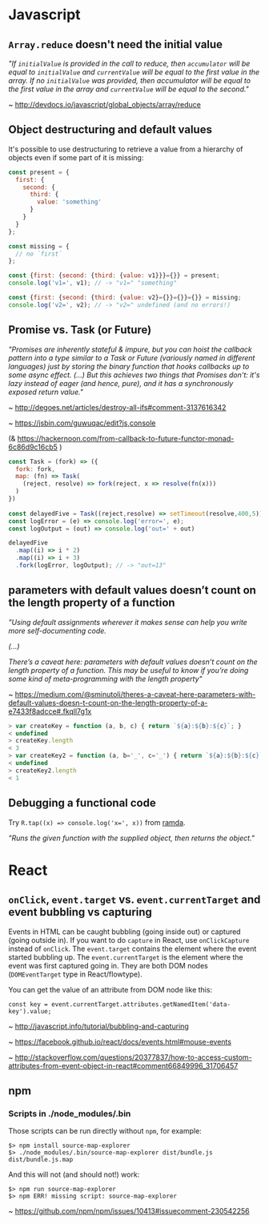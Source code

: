 # Javascript

## `Array.reduce` doesn't need the initial value

_"If `initialValue` is provided in the call to reduce, 
then `accumulator` will be equal to `initialValue` and `currentValue` will be equal to the first value in the array. 
If no `initialValue` was provided, then accumulator will be equal to the first value in the array 
and `currentValue` will be equal to the second."_

~ http://devdocs.io/javascript/global_objects/array/reduce

## Object destructuring and default values

It's possible to use destructuring to retrieve a value from a hierarchy of objects even if some part of it is missing: 

~~~ js
const present = {
  first: {
    second: {
      third: {
        value: 'something'
      }
    }
  }
};

const missing = {
  // no `first`
};

const {first: {second: {third: {value: v1}}}={}} = present;
console.log('v1=', v1); // -> "v1=" "something"

const {first: {second: {third: {value: v2}={}}={}}={}} = missing;
console.log('v2=', v2); // -> "v2=" undefined (and no errors!)
~~~

## Promise vs. Task (or Future)

_"Promises are inherently stateful & impure, 
but you can hoist the callback pattern into a type similar to a Task 
or Future (variously named in different languages) 
just by storing the binary function that hooks callbacks 
up to some async effect. (...) But this achieves two things that Promises don't: 
it's lazy instead of eager (and hence, pure), 
and it has a synchronously exposed return value."_

~ http://degoes.net/articles/destroy-all-ifs#comment-3137616342

~ https://jsbin.com/guwuqac/edit?js,console

(& https://hackernoon.com/from-callback-to-future-functor-monad-6c86d9c16cb5 )

~~~ js
const Task = (fork) => ({
  fork: fork,
  map: (fn) => Task(
    (reject, resolve) => fork(reject, x => resolve(fn(x)))
  )
})
  
const delayedFive = Task((reject,resolve) => setTimeout(resolve,400,5))
const logError = (e) => console.log('error=', e);
const logOutput = (out) => console.log('out=' + out)

delayedFive
  .map((i) => i * 2)
  .map((i) => i + 3)
  .fork(logError, logOutput); // -> "out=13"
~~~

## parameters with default values doesn’t count on the length property of a function

_"Using default assignments wherever it makes sense can help you write more self-documenting code._

_(...)_

_There’s a caveat here: parameters with default values doesn’t count on the length property of a function. This may be useful to know if you’re doing some kind of meta-programming with the length property"_

~ https://medium.com/@sminutoli/theres-a-caveat-here-parameters-with-default-values-doesn-t-count-on-the-length-property-of-a-e7433f8adcce#.fkqll7g1x

~~~ js
> var createKey = function (a, b, c) { return `${a}:${b}:${c}`; }
< undefined
> createKey.length
< 3
> var createKey2 = function (a, b='_', c='_') { return `${a}:${b}:${c}`; } // Two default values here.
< undefined
> createKey2.length
< 1
~~~ 

## Debugging a functional code
Try `R.tap((x) => console.log('x=', x))` from [ramda](http://ramdajs.com/docs/#tap).

_"Runs the given function with the supplied object, then returns the object."_

# React

## `onClick`, `event.target` vs. `event.currentTarget` and event bubbling vs capturing

Events in HTML can be caught bubbling (going inside out) or captured (going outside in). If you want to do `capture` in React, use `onClickCapture` instead of `onClick`. The `event.target` contains the element where the event started bubbling up. The `event.currentTarget` is the element where the event was first captured going in. They are both DOM nodes (`DOMEventTarget` type in React/flowtype). 

You can get the value of an attribute from DOM node like this: 

    const key = event.currentTarget.attributes.getNamedItem('data-key').value;

~ http://javascript.info/tutorial/bubbling-and-capturing

~ https://facebook.github.io/react/docs/events.html#mouse-events

~ http://stackoverflow.com/questions/20377837/how-to-access-custom-attributes-from-event-object-in-react#comment66849996_31706457

## npm

### Scripts in ./node_modules/.bin
Those scripts can be run directly without `npm`, for example: 

    $> npm install source-map-explorer
    $> ./node_modules/.bin/source-map-explorer dist/bundle.js dist/bundle.js.map 

And this will not (and should not!) work:

    $> npm run source-map-explorer 
    $> npm ERR! missing script: source-map-explorer

~ https://github.com/npm/npm/issues/10413#issuecomment-230542256
